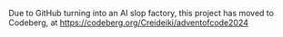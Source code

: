 Due to GitHub turning into an AI slop factory, this project has moved to Codeberg, at https://codeberg.org/Creideiki/adventofcode2024
